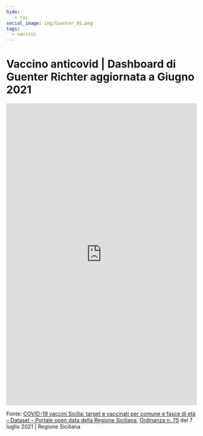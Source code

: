 ```yaml
---
hide:
   - toc
social_image: img/Guenter_01.png
tags: 
  - vaccini
---
```

<style> 
.md-grid {max-width: 100% !important;}
.md-header__inner { margin-left: auto; margin-right: auto; width: 65rem !important;}
.md-tabs__list { margin-left: auto;  margin-right: auto;  width: 65rem!important;}
</style>

# Vaccino anticovid | Dashboard di Guenter Richter aggiornata a Giugno 2021

<iframe width="100%" height="800px" frameborder="0" allowfullscreen src="https://gjrichter.github.io/viz/COVID-19/projects/COVID-19-Vaccini_Sicilia/ixmaps_Vaccini_Sicilia.html?fbclid=IwAR2t7P0QeU-POABsgyqm7n-hoaSV9dbX2JkYp9VHujt-VO7UWMnSJWCvD38"></iframe>

Fonte: [COVID-19 vaccini Sicilia: target e vaccinati per comune e fasce di età – Dataset – Portale open data della Regione Siciliana](https://dati.regione.sicilia.it/dataset/covid-19-vaccini-sicilia-target-e-vaccinati-per-comune-e-fasce-di-eta), [Ordinanza n. 75](https://www.regione.sicilia.it/istituzioni/servizi-informativi/decreti-e-direttive/ordinanza-n-75-7-luglio-2021) del 7 luglio 2021 | Regione Siciliana